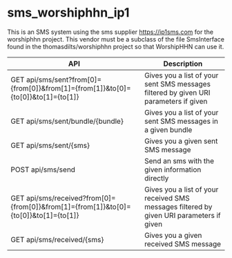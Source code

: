 # sms_worshiphhn_ip1
This is an SMS system using the sms supplier https://ip1sms.com for the worshiphhn project.
This vendor must be a subclass of the file SmsInterface found in the thomasdilts/worshiphhn project so that WorshipHHN can use it.


API	| Description
---- | ---------
GET api/sms/sent?from[0]={from[0]}&from[1]={from[1]}&to[0]={to[0]}&to[1]={to[1]} | Gives you a list of your sent SMS messages filtered by given URI parameters if given
GET api/sms/sent/bundle/{bundle} | Gives you a list of your sent SMS messages in a given bundle
GET api/sms/sent/{sms} | Gives you a given sent SMS message
POST api/sms/send | Send an sms with the given information directly
GET api/sms/received?from[0]={from[0]}&from[1]={from[1]}&to[0]={to[0]}&to[1]={to[1]} | Gives you a list of your received SMS messages filtered by given URI parameters if given
GET api/sms/received/{sms} | Gives you a given received SMS message
